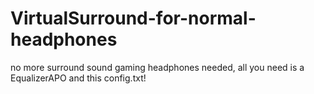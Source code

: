 # VirtualSurround-for-normal-headphones
no more surround sound gaming headphones needed, all you need is a EqualizerAPO and this config.txt!
